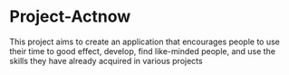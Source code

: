 # Project-Actnow
This project aims to create an application that encourages people to use their time to good effect, develop, find like-minded people, and use the skills they have already acquired in various projects 
